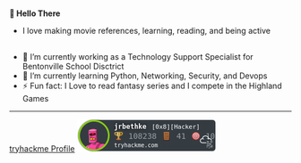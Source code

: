 #
**👋 Hello There**

- I love making movie references, learning, reading, and being active
## 
- 👀 I’m currently working as a Technology Support Specialist for Bentonville School Disctrict
- 🌱 I’m currently learning Python, Networking, Security, and Devops
- ⚡ Fun fact: I Love to read fantasy series and I compete in the Highland Games 
_______________________________________________________________________________________________________________________________
 [tryhackme Profile](https://tryhackme.com/p/jrbethke)
 ![tryhackme Badge](https://github.com/jrbethke/jrbethke/blob/main/assets/tryhackmeBadge.png)
<!---
jrbethke/jrbethke is a ✨ special ✨ repository because its `README.md` (this file) appears on your GitHub profile.
You can click the Preview link to take a look at your changes.
--->
